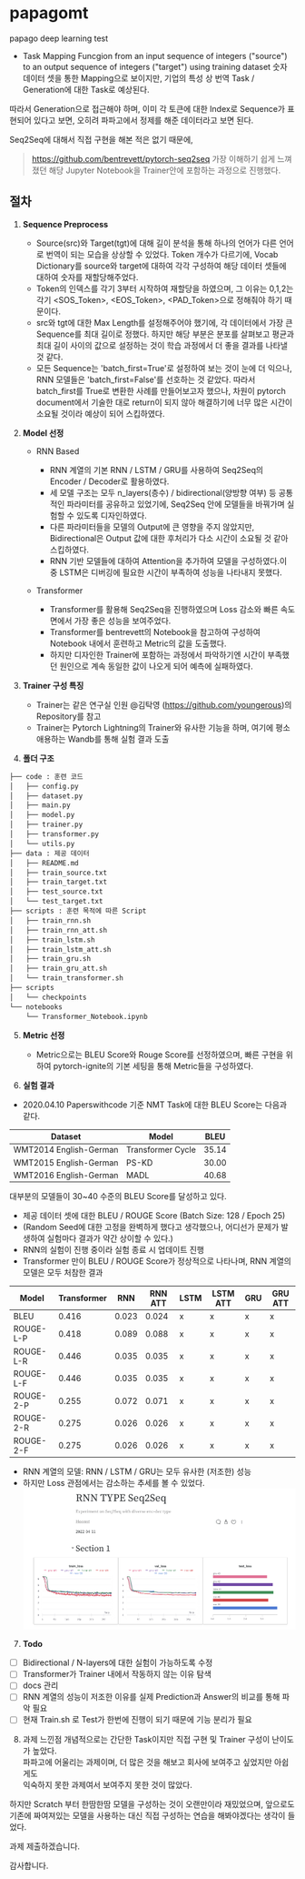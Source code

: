 # papagomt
papago deep learning test

* Task
Mapping Funcgion from an input sequence of integers ("source") to an output sequence of integers ("target") using training dataset
숫자 데이터 셋을 통한 Mapping으로 보이지만, 기업의 특성 상 번역 Task / Generation에 대한 Task로 예상된다.

따라서 Generation으로 접근해야 하며, 이미 각 토큰에 대한 Index로 Sequence가 표현되어 있다고 보면, 오히려 파파고에서 정제를 해준 데이터라고 보면 된다.

Seq2Seq에 대해서 직접 구현을 해본 적은 없기 때문에, 
> https://github.com/bentrevett/pytorch-seq2seq
가장 이해하기 쉽게 느껴졌던 해당 Jupyter Notebook을 Trainer안에 포함하는 과정으로 진행했다.

## 절차
1. **Sequence Preprocess**
    * Source(src)와 Target(tgt)에 대해 길이 분석을 통해 하나의 언어가 다른 언어로 번역이 되는 모습을 상상할 수 있었다. 
    Token 개수가 다르기에, Vocab Dictionary를 source와 target에 대하여 각각 구성하여 해당 데이터 셋들에 대하여 숫자를 재할당해주었다.
    * Token의 인덱스를 각기 3부터 시작하여 재할당을 하였으며, 그 이유는 0,1,2는 각기 <SOS_Token>, <EOS_Token>, <PAD_Token>으로 정해줘야 하기 때문이다.
    * src와 tgt에 대한 Max Length를 설정해주어야 했기에, 각 데이터에서 가장 큰 Sequence를 최대 길이로 정했다. 하지만 해당 부분은 분포를 살펴보고 평균과 최대 길이 사이의 값으로 설정하는 것이 학습 과정에서 더 좋을 결과를 나타낼 것 같다.
    * 모든 Sequence는 'batch_first=True'로 설정하여 보는 것이 눈에 더 익으나, RNN 모델들은 'batch_first=False'를 선호하는 것 같았다. 따라서 batch_first를 True로 변환한 사례를 만들어보고자 했으나, 차원이 pytorch document에서 기술한 대로 return이 되지 않아 해결하기에 너무 많은 시간이 소요될 것이라 예상이 되어 스킵하였다.

2. **Model 선정**  
    * RNN Based  
        * RNN 계열의 기본 RNN / LSTM / GRU를 사용하여 Seq2Seq의 Encoder / Decoder로 활용하였다.  
        * 세 모델 구조는 모두 n_layers(층수) / bidirectional(양방향 여부) 등 공통적인 파라미터를 공유하고 있었기에, Seq2Seq 안에 모델들을 바꿔가며 실험할 수 있도록 디자인하였다.   
        * 다른 파라미터들을 모델의 Output에 큰 영향을 주지 않았지만, Bidirectional은 Output 값에 대한 후처리가 다소 시간이 소요될 것 같아 스킵하였다.  
        * RNN 기반 모델들에 대하여 Attention을 추가하여 모델을 구성하였다.이 중 LSTM은 디버깅에 필요한 시간이 부족하여 성능을 나타내지 못했다.

    * Transformer  
        * Transformer를 활용해 Seq2Seq을 진행하였으며 Loss 감소와 빠른 속도 면에서 가장 좋은 성능을 보여주었다.  
        * Transformer를 bentrevett의 Notebook을 참고하여 구성하여 Notebook 내에서 훈련하고 Metric의 값을 도출했다.  
        * 하지만 디자인한 Trainer에 포함하는 과정에서 파악하기엔 시간이 부족했던 원인으로 계속 동일한 값이 나오게 되어 예측에 실패하였다.  

3. **Trainer 구성 특징**
    * Trainer는 같은 연구실 인원 @김탁영 (https://github.com/youngerous)의 Repository를 참고
    * Trainer는 Pytorch Lightning의 Trainer와 유사한 기능을 하며, 여기에 평소 애용하는 Wandb를 통해 실험 결과 도출

4. **폴더 구조**
```bash
├── code : 훈련 코드
│   ├── config.py
│   ├── dataset.py
│   ├── main.py
│   ├── model.py
│   ├── trainer.py
│   ├── transformer.py
│   └── utils.py
├── data : 제공 데이터
│   ├── README.md
│   ├── train_source.txt
│   ├── train_target.txt
│   ├── test_source.txt
│   └── test_target.txt
├── scripts : 훈련 목적에 따른 Script
│   ├── train_rnn.sh       
│   ├── train_rnn_att.sh
│   ├── train_lstm.sh
│   ├── train_lstm_att.sh
│   ├── train_gru.sh
│   ├── train_gru_att.sh
│   └── train_transformer.sh
├── scripts
│   └── checkpoints
└── notebooks
    └── Transformer_Notebook.ipynb
``` 

5. **Metric 선정**  
    * Metric으로는 BLEU Score와 Rouge Score를 선정하였으며, 빠른 구현을 위하여 pytorch-ignite의 기본 세팅을 통해 Metric들을 구성하였다.   

6. **실험 결과**  
* 2020.04.10 Paperswithcode 기준 NMT Task에 대한 BLEU Score는 다음과 같다.  

Dataset | Model | BLEU |
-----------------| ---------- | -----|
WMT2014 English-German | Transformer Cycle | 35.14 |
WMT2015 English-German | PS-KD | 30.00 |
WMT2016 English-German | MADL | 40.68 |

대부분의 모델들이 30~40 수준의 BLEU Score를 달성하고 있다.  

* 제공 데이터 셋에 대한 BLEU / ROUGE Score (Batch Size: 128 / Epoch 25)
* (Random Seed에 대한 고정을 완벽하게 했다고 생각했으나, 어디선가 문제가 발생하여 실험마다 결과가 약간 상이할 수 있다.)
* RNN의 실험이 진행 중이라 실험 종료 시 업데이트 진행
* Transformer 만이 BLEU / ROUGE Score가 정상적으로 나타나며, RNN 계열의 모델은 모두 처참한 결과

Model | Transformer | RNN | RNN ATT | LSTM | LSTM ATT | GRU | GRU ATT |
---------- | --------- | ------- | ------- | ------- | ------- | ------- | ------- |
BLEU      | 0.416 | 0.023 | 0.024 | x | x | x | x |
ROUGE-L-P | 0.418 | 0.089 | 0.088 | x | x | x | x |
ROUGE-L-R | 0.446 | 0.035 | 0.035 | x | x | x | x |
ROUGE-L-F | 0.446 | 0.035 | 0.035 | x | x | x | x |
ROUGE-2-P | 0.255 | 0.072 | 0.071 | x | x | x | x |
ROUGE-2-R | 0.275 | 0.026 | 0.026 | x | x | x | x |
ROUGE-2-F | 0.275 | 0.026 | 0.026 | x | x | x | x |

* RNN 계열의 모델: RNN / LSTM / GRU는 모두 유사한 (저조한) 성능
* 하지만 Loss 관점에서는 감소하는 추세를 볼 수 있었다.
![RNN Experiment](Report.png)

7. **Todo**
- [ ] Bidirectional / N-layers에 대한 실험이 가능하도록 수정
- [ ] Transformer가 Trainer 내에서 작동하지 않는 이유 탐색
- [ ] docs 관리
- [ ] RNN 계열의 성능이 저조한 이유를 실제 Prediction과 Answer의 비교를 통해 파악 필요
- [ ] 현재 Train.sh 로 Test가 한번에 진행이 되기 때문에 기능 분리가 필요

8. 과제 느낀점
개념적으로는 간단한 Task이지만 직접 구현 및 Trainer 구성이 난이도가 높았다.  
파파고에 어울리는 과제이며, 더 많은 것을 해보고 회사에 보여주고 싶었지만 아쉽게도  
익숙하지 못한 과제여서 보여주지 못한 것이 많았다. 

하지만 Scratch 부터 한땀한땀 모델을 구성하는 것이 오랜만이라 재밌었으며, 앞으로도 기존에 짜여져있는 모델을 사용하는 대신
직접 구성하는 연습을 해봐야겠다는 생각이 들었다.

과제 제출하겠습니다.

감사합니다. 